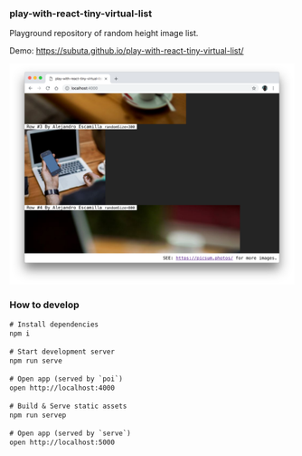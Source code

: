 ### play-with-react-tiny-virtual-list

Playground repository of random height image list.

Demo: https://subuta.github.io/play-with-react-tiny-virtual-list/

<img src="assets/preview.png" width="1058" height="auto">

### How to develop

```
# Install dependencies
npm i

# Start development server
npm run serve

# Open app (served by `poi`)
open http://localhost:4000

# Build & Serve static assets
npm run servep

# Open app (served by `serve`)
open http://localhost:5000
```